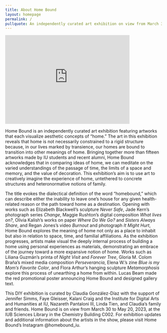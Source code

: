 ```yaml
---
title: About Home Bound
layout: homepage
permalink: /
pullquote: An independently curated art exhibition on view from March 30 to May 20 at the IUB Sciences Library. 
---
```

<iframe id="kaltura_player" src="https://cdnapisec.kaltura.com/p/1751071/sp/175107100/embedIframeJs/uiconf_id/26683571/partner_id/1751071?iframeembed=true&playerId=kaltura_player&entry_id=1_hmfns9gu&flashvars[streamerType]=auto&amp;flashvars[localizationCode]=en&amp;flashvars[leadWithHTML5]=true&amp;flashvars[sideBarContainer.plugin]=true&amp;flashvars[sideBarContainer.position]=left&amp;flashvars[sideBarContainer.clickToClose]=true&amp;flashvars[chapters.plugin]=true&amp;flashvars[chapters.layout]=vertical&amp;flashvars[chapters.thumbnailRotator]=false&amp;flashvars[streamSelector.plugin]=true&amp;flashvars[EmbedPlayer.SpinnerTarget]=videoHolder&amp;flashvars[dualScreen.plugin]=true&amp;flashvars[mediaProxy.mediaPlayFrom]=360&amp;flashvars[mediaProxy.mediaPlayTo]=1706&amp;flashvars[Kaltura.addCrossoriginToIframe]=true&amp;&wid=1_l8fl5exu" width="400" height="285" allowfullscreen webkitallowfullscreen mozAllowFullScreen allow="autoplay *; fullscreen *; encrypted-media *" sandbox="allow-downloads allow-forms allow-same-origin allow-scripts allow-top-navigation allow-pointer-lock allow-popups allow-modals allow-orientation-lock allow-popups-to-escape-sandbox allow-presentation allow-top-navigation-by-user-activation" frameborder="0" title="Curatorial Talk for Home Bound Art Exhibition"></iframe>

Home Bound is an independently curated art exhibition featuring artworks that each visualize aesthetic concepts of “home.” The art in this exhibition reveals that home is not necessarily constrained to a rigid structure because, in our lives marked by transience, our homes are bound to transition into other meanings of home. Bringing together more than fifteen artworks made by IU students and recent alumni, Home Bound acknowledges that in comparing ideas of home, we can meditate on the varied understandings of the passage of time, the limits of a space and memory, and the value of decoration. This exhibition’s aim is to use art to creatively imagine the experience of home, untethered to concrete structures and heteronormative notions of family.

The title evokes the dialectical definition of the word “homebound,” which can describe either the inability to leave one’s house for any given health-related reason or the path toward home as a destination. Opening with works such as Elizabeth Blackwell’s sculpture _Never Safe_, Jade Kern’s photograph series _Change_, Maggie Rushton’s digital composition _What lives on?_, Olivia Kalish’s works on paper _Where Do We Go?_ and _Sisters Always Share_, and Regan Jones’s video _Burnout_ and photograph _It Might Hurt_, Home Bound explores the meaning of home not only as a place to inhabit but also in relation to space, time, and familial affiliations. As the exhibition progresses, artists make visual the deeply internal process of building a home using personal experiences as materials, demonstrating an embrace of the journey toward a more expansive notion of home. Works such as Liliana Guzmán’s printa of _Night Visit_ and _Forever Tree_, Gloria M. Colom Braña’s mixed media composition _Perseverancia_, Elena W.’s zine _Blue is my Mom’s Favorite Color_, and Flora Arthur’s hanging sculpture _Metamorphosis_ explore this process of unearthing a home from within. Lucas Beam made the red promotional poster announcing Home Bound and designed gallery text.

This DIY exhibition is curated by Claudia González-Díaz with the support of Jennifer Simms, Faye Gleisser, Kalani Craig and the Institute for Digital Arts and Humanities at IU, Nazareth Pantaloni III, Linda Tien, and Claudia’s family and friends. Home Bound is on view from March 30 to May 20, 2023, at the IUB Sciences Library in the Chemistry Building C002. For exhibition updates and additional information about the artists in the show, please visit Home Bound’s Instagram @homebound_iu.
